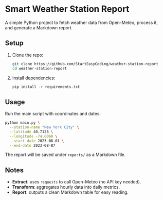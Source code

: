 # Smart Weather Station Report

A simple Python project to fetch weather data from Open-Meteo, process it, and generate a Markdown report.

## Setup

1. Clone the repo:
   ```bash
   git clone https://github.com/StartEasyCoding/weather-station-report.git
   cd weather-station-report
   ```

2. Install dependencies:
   ```bash
   pip install -r requirements.txt
   ```

## Usage

Run the main script with coordinates and dates:
```bash
python main.py \
  --station-name "New York City" \
  --latitude 40.7128 \
  --longitude -74.0060 \
  --start-date 2023-08-01 \
  --end-date 2023-08-07
```

The report will be saved under `reports/` as a Markdown file.

## Notes

- **Extract**: uses `requests` to call Open-Meteo (no API key needed).
- **Transform**: aggregates hourly data into daily metrics.
- **Report**: outputs a clean Markdown table for easy reading.
